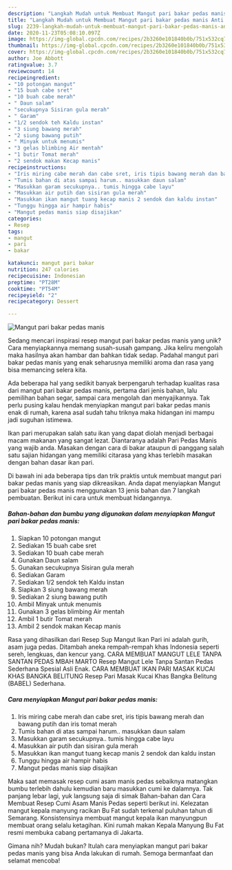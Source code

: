 ```yaml
---
description: "Langkah Mudah untuk Membuat Mangut pari bakar pedas manis Anti Gagal"
title: "Langkah Mudah untuk Membuat Mangut pari bakar pedas manis Anti Gagal"
slug: 2239-langkah-mudah-untuk-membuat-mangut-pari-bakar-pedas-manis-anti-gagal
date: 2020-11-23T05:08:10.097Z
image: https://img-global.cpcdn.com/recipes/2b3260e101840b0b/751x532cq70/mangut-pari-bakar-pedas-manis-foto-resep-utama.jpg
thumbnail: https://img-global.cpcdn.com/recipes/2b3260e101840b0b/751x532cq70/mangut-pari-bakar-pedas-manis-foto-resep-utama.jpg
cover: https://img-global.cpcdn.com/recipes/2b3260e101840b0b/751x532cq70/mangut-pari-bakar-pedas-manis-foto-resep-utama.jpg
author: Joe Abbott
ratingvalue: 3.7
reviewcount: 14
recipeingredient:
- "10 potongan mangut"
- "15 buah cabe sret"
- "10 buah cabe merah"
- " Daun salam"
- "secukupnya Sisiran gula merah"
- " Garam"
- "1/2 sendok teh Kaldu instan"
- "3 siung bawang merah"
- "2 siung bawang putih"
- " Minyak untuk menumis"
- "3 gelas blimbing Air mentah"
- "1 butir Tomat merah"
- "2 sendok makan Kecap manis"
recipeinstructions:
- "Iris miring cabe merah dan cabe sret, iris tipis bawang merah dan bawang putih dan iris tomat merah"
- "Tumis bahan di atas sampai harum.. masukkan daun salam"
- "Masukkan garam secukupnya.. tumis hingga cabe layu"
- "Masukkan air putih dan sisiran gula merah"
- "Masukkan ikan mangut tuang kecap manis 2 sendok dan kaldu instan"
- "Tunggu hingga air hampir habis"
- "Mangut pedas manis siap disajikan"
categories:
- Resep
tags:
- mangut
- pari
- bakar

katakunci: mangut pari bakar 
nutrition: 247 calories
recipecuisine: Indonesian
preptime: "PT28M"
cooktime: "PT54M"
recipeyield: "2"
recipecategory: Dessert

---
```



![Mangut pari bakar pedas manis](https://img-global.cpcdn.com/recipes/2b3260e101840b0b/751x532cq70/mangut-pari-bakar-pedas-manis-foto-resep-utama.jpg)

Sedang mencari inspirasi resep mangut pari bakar pedas manis yang unik? Cara menyiapkannya memang susah-susah gampang. Jika keliru mengolah maka hasilnya akan hambar dan bahkan tidak sedap. Padahal mangut pari bakar pedas manis yang enak seharusnya memiliki aroma dan rasa yang bisa memancing selera kita.

Ada beberapa hal yang sedikit banyak berpengaruh terhadap kualitas rasa dari mangut pari bakar pedas manis, pertama dari jenis bahan, lalu pemilihan bahan segar, sampai cara mengolah dan menyajikannya. Tak perlu pusing kalau hendak menyiapkan mangut pari bakar pedas manis enak di rumah, karena asal sudah tahu triknya maka hidangan ini mampu jadi suguhan istimewa.

Ikan pari merupakan salah satu ikan yang dapat diolah menjadi berbagai macam makanan yang sangat lezat. Diantaranya adalah Pari Pedas Manis yang wajib anda. Masakan dengan cara di bakar ataupun di panggang salah satu sajian hidangan yang memiliki citarasa yang khas terlebih masakan dengan bahan dasar ikan pari.


Di bawah ini ada beberapa tips dan trik praktis untuk membuat mangut pari bakar pedas manis yang siap dikreasikan. Anda dapat menyiapkan Mangut pari bakar pedas manis menggunakan 13 jenis bahan dan 7 langkah pembuatan. Berikut ini cara untuk membuat hidangannya.

<!--inarticleads1-->

##### Bahan-bahan dan bumbu yang digunakan dalam menyiapkan Mangut pari bakar pedas manis:

1. Siapkan 10 potongan mangut
1. Sediakan 15 buah cabe sret
1. Sediakan 10 buah cabe merah
1. Gunakan  Daun salam
1. Gunakan secukupnya Sisiran gula merah
1. Sediakan  Garam
1. Sediakan 1/2 sendok teh Kaldu instan
1. Siapkan 3 siung bawang merah
1. Sediakan 2 siung bawang putih
1. Ambil  Minyak untuk menumis
1. Gunakan 3 gelas blimbing Air mentah
1. Ambil 1 butir Tomat merah
1. Ambil 2 sendok makan Kecap manis


Rasa yang dihasilkan dari Resep Sup Mangut Ikan Pari ini adalah gurih, asam juga pedas. Ditambah aneka rempah-rempah khas Indonesia seperti sereh, lengkuas, dan kencur yang. CARA MEMBUAT MANGUT LELE TANPA SANTAN PEDAS MBAH MARTO Resep Mangut Lele Tanpa Santan Pedas Sederhana Spesial Asli Enak. CARA MEMBUAT IKAN PARI MASAK KUCAI KHAS BANGKA BELITUNG Resep Pari Masak Kucai Khas Bangka Belitung (BABEL) Sederhana. 

<!--inarticleads2-->

##### Cara menyiapkan Mangut pari bakar pedas manis:

1. Iris miring cabe merah dan cabe sret, iris tipis bawang merah dan bawang putih dan iris tomat merah
1. Tumis bahan di atas sampai harum.. masukkan daun salam
1. Masukkan garam secukupnya.. tumis hingga cabe layu
1. Masukkan air putih dan sisiran gula merah
1. Masukkan ikan mangut tuang kecap manis 2 sendok dan kaldu instan
1. Tunggu hingga air hampir habis
1. Mangut pedas manis siap disajikan


Maka saat memasak resep cumi asam manis pedas sebaiknya matangkan bumbu terlebih dahulu kemudian baru masukkan cumi ke dalamnya. Tak panjang lebar lagi, yuk langsung saja di simak Bahan-bahan dan Cara Membuat Resep Cumi Asam Manis Pedas seperti berikut ini. Kelezatan mangut kepala manyung racikan Bu Fat sudah terkenal puluhan tahun di Semarang. Konsistensinya membuat mangut kepala ikan manyungpun membuat orang selalu ketagihan. Kini rumah makan Kepala Manyung Bu Fat resmi membuka cabang pertamanya di Jakarta. 

Gimana nih? Mudah bukan? Itulah cara menyiapkan mangut pari bakar pedas manis yang bisa Anda lakukan di rumah. Semoga bermanfaat dan selamat mencoba!
